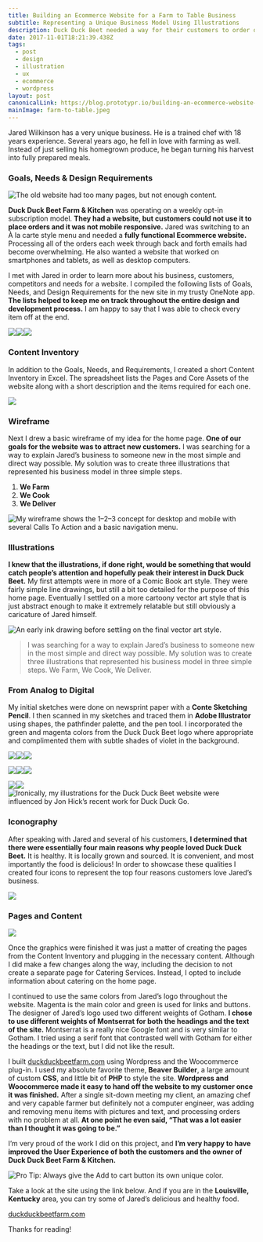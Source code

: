 ```yaml
---
title: Building an Ecommerce Website for a Farm to Table Business
subtitle: Representing a Unique Business Model Using Illustrations
description: Duck Duck Beet needed a way for their customers to order online and a homepage that would clearly explain their unique business to new customers. Woocommerce and Vector Art to the rescue.
date: 2017-11-01T18:21:39.438Z
tags:
  - post
  - design
  - illustration
  - ux
  - ecommerce
  - wordpress
layout: post
canonicalLink: https://blog.prototypr.io/building-an-ecommerce-website-for-a-farm-to-table-business-ec3e541302a4
mainImage: farm-to-table.jpeg
---
```


Jared Wilkinson has a very unique business. He is a trained chef with 18 years experience. Several years ago, he fell in love with farming as well. Instead of just selling his homegrown produce, he began turning his harvest into fully prepared meals.

### Goals, Needs & Design Requirements

![The old website had too many pages, but not enough content.](./images/asset-2.jpeg)

**Duck Duck Beet Farm & Kitchen** was operating on a weekly opt-in subscription model. **They had a website, but customers could not use it to place orders and it was not mobile responsive.** Jared was switching to an À la carte style menu and needed a **fully functional Ecommerce website.** Processing all of the orders each week through back and forth emails had become overwhelming. He also wanted a website that worked on smartphones and tablets, as well as desktop computers.

I met with Jared in order to learn more about his business, customers, competitors and needs for a website. I compiled the following lists of Goals, Needs, and Design Requirements for the new site in my trusty OneNote app. **The lists helped to keep me on track throughout the entire design and development process.** I am happy to say that I was able to check every item off at the end.

![](./images/asset-3.png)![](./images/asset-4.png)![](./images/asset-5.png)

### Content Inventory

In addition to the Goals, Needs, and Requirements, I created a short Content Inventory in Excel. The spreadsheet lists the Pages and Core Assets of the website along with a short description and the items required for each one.

![](./images/asset-6.png)

### Wireframe

Next I drew a basic wireframe of my idea for the home page. **One of our goals for the website was to attract new customers.** I was searching for a way to explain Jared’s business to someone new in the most simple and direct way possible. My solution was to create three illustrations that represented his business model in three simple steps.

1.  **We Farm**
2.  **We Cook**
3.  **We Deliver**

![My wireframe shows the 1–2–3 concept for desktop and mobile with several Calls To Action and a basic navigation menu.](./images/asset-7.jpeg)

### Illustrations

**I knew that the illustrations, if done right, would be something that would catch people’s attention and hopefully peak their interest in Duck Duck Beet.** My first attempts were in more of a Comic Book art style. They were fairly simple line drawings, but still a bit too detailed for the purpose of this home page. Eventually I settled on a more cartoony vector art style that is just abstract enough to make it extremely relatable but still obviously a caricature of Jared himself.

![An early ink drawing before settling on the final vector art style.](./images/asset-8.png)

> I was searching for a way to explain Jared’s business to someone new in the most simple and direct way possible. My solution was to create three illustrations that represented his business model in three simple steps. We Farm, We Cook, We Deliver.

### From Analog to Digital

My initial sketches were done on newsprint paper with a **Conte Sketching Pencil**. I then scanned in my sketches and traced them in **Adobe Illustrator** using shapes, the pathfinder palette, and the pen tool. I incorporated the green and magenta colors from the Duck Duck Beet logo where appropriate and complimented them with subtle shades of violet in the background.

![](./images/asset-9.jpeg)![](./images/asset-10.jpeg)![](./images/asset-11.jpeg)

![](./images/asset-12.jpeg)![](./images/asset-13.jpeg)![](./images/asset-14.jpeg)

![](./images/asset-15.jpeg)![](./images/asset-16.jpeg)![Ironically, my illustrations for the Duck Duck Beet website were influenced by Jon Hick’s recent work for Duck Duck Go.](./images/asset-17.jpeg)

### Iconography

After speaking with Jared and several of his customers, **I determined that there were essentially four main reasons why people loved Duck Duck Beet.** It is healthy. It is locally grown and sourced. It is convenient, and most importantly the food is delicious! In order to showcase these qualities I created four icons to represent the top four reasons customers love Jared’s business.

![](./images/asset-18.png)

### Pages and Content

![](./images/asset-19.jpeg)

Once the graphics were finished it was just a matter of creating the pages from the Content Inventory and plugging in the necessary content. Although I did make a few changes along the way, including the decision to not create a separate page for Catering Services. Instead, I opted to include information about catering on the home page.

I continued to use the same colors from Jared’s logo throughout the website. Magenta is the main color and green is used for links and buttons. The designer of Jared’s logo used two different weights of Gotham. **I chose to use different weights of Montserrat for both the headings and the text of the site.** Montserrat is a really nice Google font and is very similar to Gotham. I tried using a serif font that contrasted well with Gotham for either the headings or the text, but I did not like the result.

I built [duckduckbeetfarm.com](https://duckduckbeetfarm.com/) using Wordpress and the Woocommerce plug-in. I used my absolute favorite theme, **Beaver Builder**, a large amount of custom **CSS**, and little bit of **PHP** to style the site. **Wordpress and Woocommerce made it easy to hand off the website to my customer once it was finished.** After a single sit-down meeting my client, an amazing chef and very capable farmer but definitely not a computer engineer, was adding and removing menu items with pictures and text, and processing orders with no problem at all. **At one point he even said, “That was a lot easier than I thought it was going to be.”**

I’m very proud of the work I did on this project, and **I’m very happy to have improved the User Experience of both the customers and the owner of Duck Duck Beet Farm & Kitchen.**

![Pro Tip: Always give the Add to cart button its own unique color.](./images/asset-20.jpeg)

Take a look at the site using the link below. And if you are in the **Louisville, Kentucky** area, you can try some of Jared’s delicious and healthy food.

[duckduckbeetfarm.com](https://duckduckbeetfarm.com/)

Thanks for reading!
